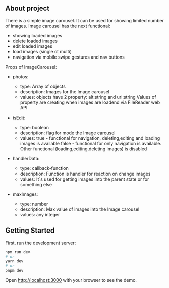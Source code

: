 ## About project
There is a simple image carousel. It can be used for showing limited number of images.
Image carousel has the next functional:
- showing loaded images 
- delete loaded images
- edit loaded images
- load images (single ot multi)
- navigation via mobile swipe gestures and nav buttons



Props of ImageCarousel:
- photos: 
    - type: Array of objects
    - description: Images for the Image carousel
    - values: objects have 2 property: alt:string and url:string
Values of property are creating when images are loadend via FileReader web API

- isEdit:
    - type: boolean
    - description: flag for mode the Image carousel
    - values: true - functional for navigation, deleting,editing and loading images is available
              false - functional for only navigation is available. Other functional (loading,editing,deleting images) is disabled

- handlerData:
    - type: callback-function
    - description: Function is handler for reaction on change images
    - values: It`s used for getting images into the parent state or for something else

- maxImages:
    - type: number
    - description: Max value of images into the Image carousel
    - values: any integer


## Getting Started

First, run the development server:

```bash
npm run dev
# or
yarn dev
# or
pnpm dev
```
Open [http://localhost:3000](http://localhost:3000) with your browser to see the demo.

